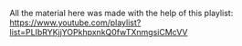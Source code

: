 All the material here was made with the help of this playlist: https://www.youtube.com/playlist?list=PLIbRYKjjYOPkhpxnkQ0fwTXnmgsiCMcVV 
